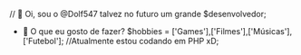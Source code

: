 // 👋 Oi, sou o @Dolf547 talvez no futuro um grande $desenvolvedor;
- 👀 O que eu gosto de fazer? $hobbies = ['Games'],['Filmes'],['Músicas'],['Futebol']; 
//Atualmente estou codando em PHP xD;

